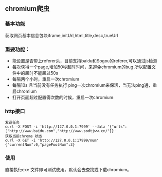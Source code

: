 ## chromium爬虫

### 基本功能
获取网页基本信息包块iframe,initUrl,html,title,desc,trueUrl

### 重要功能：
- 能设置是否带上referer头，目前支持baidu和Sogou的referer,可以通过js检测
- 每次获得一个page,增加50秒超时时间，来避免chromium的bug  所以配置文件中的超时不能超过50s
- 每隔两个小时，重启一次chromium
- 每隔10s 且当前没有任务执行 ping一次chromium来保活，当无法ping通，重启chromium
- 打开页面超过配置得次数的时候，重启一次chromium

### http接口

```
发送任务
curl -X POST -i 'http://127.0.0.1:7999' --data '{"urls":["http://www.baidu.com","http://www.sodtjww.cn/"]}'
获取当前chrome 状态
curl -X GET -i 'http://127.0.0.1:17999/num'
{"currentNum":0,"pagePoolNum":3}
```
### 使用
直接执行exe 文件即可测试使用。默认会去查找或下载chromium。
